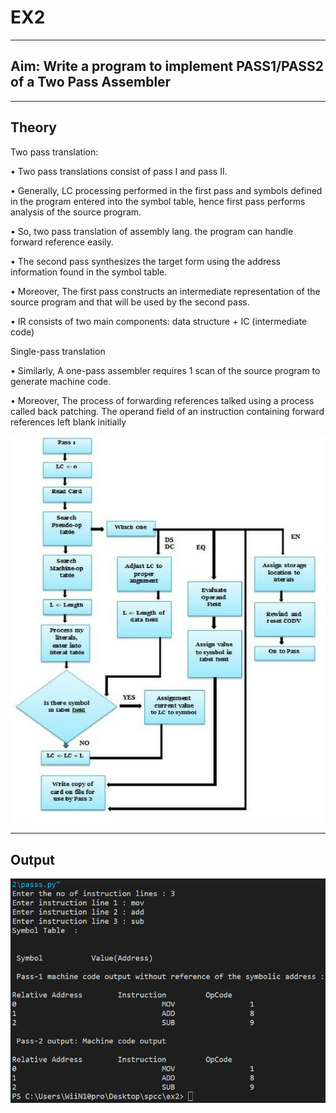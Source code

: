 # EX2
---
## Aim: Write a program to implement PASS1/PASS2 of a Two Pass Assembler
---
## Theory

Two pass translation:

• Two pass translations consist of pass I and pass II.

• Generally, LC processing performed in the first pass and symbols defined in the program entered into the symbol table, hence first pass performs analysis of the source program.

• So, two pass translation of assembly lang. the program can handle forward reference easily.

• The second pass synthesizes the target form using the address information found in the symbol table.

• Moreover, The first pass constructs an intermediate representation of the source program and that will be used by the second pass.

• IR consists of two main components: data structure + IC (intermediate code)

Single-pass translation

• Similarly, A one-pass assembler requires 1 scan of the source program to generate machine code.

• Moreover, The process of forwarding references talked using a process called back patching. The operand field of an instruction containing forward references left blank initially

![](flowchart.png)

---

## Output

![](output.png)

